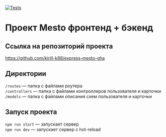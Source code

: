 [![Tests](../../actions/workflows/tests-13-sprint.yml/badge.svg)](../../actions/workflows/tests-13-sprint.yml)

# Проект Mesto фронтенд + бэкенд

## Ссылка на репозиторий проекта

https://github.com/kirill-k88/express-mesto-gha

## Директории

`/routes` — папка с файлами роутера  
`/controllers` — папка с файлами контроллеров пользователя и карточки  
`/models` — папка с файлами описания схем пользователя и карточки

## Запуск проекта

`npm run start` — запускает сервер  
`npm run dev` — запускает сервер с hot-reload
